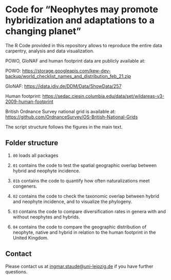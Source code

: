 
<!-- README.md is generated from README.Rmd. Please edit that file -->

# Code for “Neophytes may promote hybridization and adaptations to a changing planet”

The R Code provided in this repository allows to reproduce the entire
data carpentry, analysis and data visualization.

POWO, GloNAF and human footprint data are publicly available at:

POWO:
<https://storage.googleapis.com/kew-dev-backup/world_checklist_names_and_distribution_feb_21.zip>

GloNAF: <https://idata.idiv.de/DDM/Data/ShowData/257>

Human footprint:
<https://sedac.ciesin.columbia.edu/data/set/wildareas-v3-2009-human-footprint>

British Ordnance Survey national grid is available at:
<https://github.com/OrdnanceSurvey/OS-British-National-Grids>

The script structure follows the figures in the main text.

## Folder structure

1.  `00` loads all packages

2.  `01` contains the code to test the spatial geographic overlap
    between hybrid and neophyte incidence.

3.  `01b` contains the code to quantify how often naturalizations meet
    congeners.

4.  `02` contains the code to check the taxonomic overlap between hybrid
    and neophyte incidence, and to visualize the phylogeny.

5.  `03` contains the code to compare diversification rates in genera
    with and without neophytes and hybrids.

6.  `04` contains the code to compare the geographic distribution of
    neophyte, native and hybrid in relation to the human footprint in
    the United Kingdom.

## Contact

Please contact us at <ingmar.staude@uni-leipzig.de> if you have further
questions.
